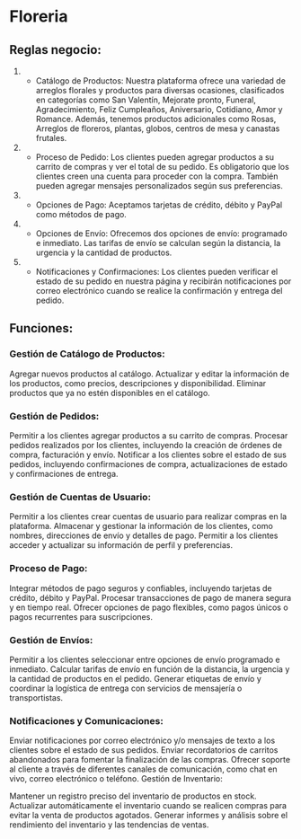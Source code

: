 # Floreria

## Reglas negocio:

1. - Catálogo de Productos: Nuestra plataforma ofrece una variedad de arreglos florales y productos para diversas ocasiones, clasificados en categorías como San Valentín, Mejorate pronto, Funeral, Agradecimiento, Feliz Cumpleaños, Aniversario, Cotidiano, Amor y Romance. Además, tenemos productos adicionales como Rosas, Arreglos de floreros, plantas, globos, centros de mesa y canastas frutales.

2. - Proceso de Pedido: Los clientes pueden agregar productos a su carrito de compras y ver el total de su pedido. Es obligatorio que los clientes creen una cuenta para proceder con la compra. También pueden agregar mensajes personalizados según sus preferencias.

3. - Opciones de Pago: Aceptamos tarjetas de crédito, débito y PayPal como métodos de pago.

4. - Opciones de Envío: Ofrecemos dos opciones de envío: programado e inmediato. Las tarifas de envío se calculan según la distancia, la urgencia y la cantidad de productos.

5. - Notificaciones y Confirmaciones: Los clientes pueden verificar el estado de su pedido en nuestra página y recibirán notificaciones por correo electrónico cuando se realice la confirmación y entrega del pedido.


## Funciones:

### Gestión de Catálogo de Productos:

Agregar nuevos productos al catálogo.
Actualizar y editar la información de los productos, como precios, descripciones y disponibilidad.
Eliminar productos que ya no estén disponibles en el catálogo.

### Gestión de Pedidos:

Permitir a los clientes agregar productos a su carrito de compras.
Procesar pedidos realizados por los clientes, incluyendo la creación de órdenes de compra, facturación y envío.
Notificar a los clientes sobre el estado de sus pedidos, incluyendo confirmaciones de compra, actualizaciones de estado y confirmaciones de entrega.

### Gestión de Cuentas de Usuario:

Permitir a los clientes crear cuentas de usuario para realizar compras en la plataforma.
Almacenar y gestionar la información de los clientes, como nombres, direcciones de envío y detalles de pago.
Permitir a los clientes acceder y actualizar su información de perfil y preferencias.

### Proceso de Pago:

Integrar métodos de pago seguros y confiables, incluyendo tarjetas de crédito, débito y PayPal.
Procesar transacciones de pago de manera segura y en tiempo real.
Ofrecer opciones de pago flexibles, como pagos únicos o pagos recurrentes para suscripciones.

### Gestión de Envíos:

Permitir a los clientes seleccionar entre opciones de envío programado e inmediato.
Calcular tarifas de envío en función de la distancia, la urgencia y la cantidad de productos en el pedido.
Generar etiquetas de envío y coordinar la logística de entrega con servicios de mensajería o transportistas.

### Notificaciones y Comunicaciones:

Enviar notificaciones por correo electrónico y/o mensajes de texto a los clientes sobre el estado de sus pedidos.
Enviar recordatorios de carritos abandonados para fomentar la finalización de las compras.
Ofrecer soporte al cliente a través de diferentes canales de comunicación, como chat en vivo, correo electrónico o teléfono.
Gestión de Inventario:

Mantener un registro preciso del inventario de productos en stock.
Actualizar automáticamente el inventario cuando se realicen compras para evitar la venta de productos agotados.
Generar informes y análisis sobre el rendimiento del inventario y las tendencias de ventas.
